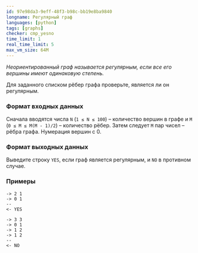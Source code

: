 ```yaml
---
id: 97e98da3-9eff-48f3-b98c-bb19e8ba9840
longname: Регулярный граф
languages: [python]
tags: [graphs]
checker: cmp_yesno
time_limit: 1
real_time_limit: 5
max_vm_size: 64M
---
```



*Неориентированный граф называется регулярным, если все его вершины имеют одинаковую степень.*

Для заданного списком рёбер графа проверьте, является ли он регулярным.

### Формат входных данных

Сначала вводятся числа `N` (`1 ≤ N ≤ 100`) – количество вершин в графе и `M` (`0 ≤ M ≤ M(M - 1)/2`) – количество рёбер. Затем следует `M` пар чисел – рёбра графа. Нумерация вершин с 0.

### Формат выходных данных

Выведите строку `YES`, если граф является регулярным, и `NO` в противном случае.

### Примеры

```
-> 2 1
-> 0 1
--
<- YES
```

```
-> 3 3
-> 0 1
-> 1 2
-> 1 2
--
<- NO
```
